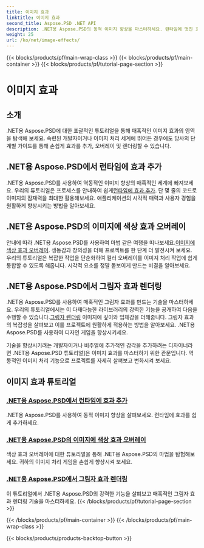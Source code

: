 ```yaml
---
title: 이미지 효과
linktitle: 이미지 효과
second_title: Aspose.PSD .NET API
description: .NET용 Aspose.PSD의 동적 이미지 향상을 마스터하세요. 런타임에 멋진 효과를 추가, 오버레이 및 렌더링하는 방법에 대한 튜토리얼을 통해 이미지 처리 수준을 높이세요.
weight: 25
url: /ko/net/image-effects/
---
```


{{< blocks/products/pf/main-wrap-class >}}
{{< blocks/products/pf/main-container >}}
{{< blocks/products/pf/tutorial-page-section >}}

# 이미지 효과


## 소개

.NET용 Aspose.PSD에 대한 포괄적인 튜토리얼을 통해 매혹적인 이미지 효과의 영역을 탐색해 보세요. 숙련된 개발자이거나 이미지 처리 세계에 뛰어든 경우에도 당사의 단계별 가이드를 통해 손쉽게 효과를 추가, 오버레이 및 렌더링할 수 있습니다.

## .NET용 Aspose.PSD에서 런타임에 효과 추가

 .NET용 Aspose.PSD를 사용하여 역동적인 이미지 향상의 매혹적인 세계에 빠져보세요. 우리의 튜토리얼은 프로세스를 안내하여 쉽게[런타임에 효과 추가](./add-effect-runtime/). 단 몇 줄의 코드로 이미지의 잠재력을 최대한 활용해보세요. 애플리케이션의 시각적 매력과 사용자 경험을 원활하게 향상시키는 방법을 알아보세요.

## .NET용 Aspose.PSD의 이미지에 색상 효과 오버레이

안내에 따라 .NET용 Aspose.PSD를 사용하여 마법 같은 여행을 떠나보세요.[이미지에 색상 효과 오버레이](./overlay-color-effect/). 생동감과 창의성을 더해 프로젝트를 한 단계 더 발전시켜 보세요. 우리의 튜토리얼은 복잡한 작업을 단순화하여 컬러 오버레이를 이미지 처리 작업에 쉽게 통합할 수 있도록 해줍니다. 시각적 요소를 정말 돋보이게 만드는 비결을 알아보세요.

## .NET용 Aspose.PSD에서 그림자 효과 렌더링

 .NET용 Aspose.PSD를 사용하여 매혹적인 그림자 효과를 만드는 기술을 마스터하세요. 우리의 튜토리얼에서는 이 다재다능한 라이브러리의 강력한 기능을 공개하여 다음을 수행할 수 있습니다.[그림자 렌더링](./render-drop-shadow/) 이미지에 깊이와 입체감을 더해줍니다. 그림자 효과의 복잡성을 살펴보고 이를 프로젝트에 원활하게 적용하는 방법을 알아보세요. .NET용 Aspose.PSD를 사용하여 디자인 게임을 향상시키세요.

기술을 향상시키려는 개발자이거나 비주얼에 추가적인 감각을 추가하려는 디자이너라면 .NET용 Aspose.PSD 튜토리얼]은 이미지 효과를 마스터하기 위한 관문입니다. 역동적인 이미지 처리 기능으로 프로젝트를 자세히 살펴보고 변화시켜 보세요.


## 이미지 효과 튜토리얼
### [.NET용 Aspose.PSD에서 런타임에 효과 추가](./add-effect-runtime/)
.NET용 Aspose.PSD를 사용하여 동적 이미지 향상을 살펴보세요. 런타임에 효과를 쉽게 추가하세요.
### [.NET용 Aspose.PSD의 이미지에 색상 효과 오버레이](./overlay-color-effect/)
색상 효과 오버레이에 대한 튜토리얼을 통해 .NET용 Aspose.PSD의 마법을 탐험해보세요. 귀하의 이미지 처리 게임을 손쉽게 향상시켜 보세요.
### [.NET용 Aspose.PSD에서 그림자 효과 렌더링](./render-drop-shadow/)
이 튜토리얼에서 .NET용 Aspose.PSD의 강력한 기능을 살펴보고 매혹적인 그림자 효과 렌더링 기술을 마스터하세요.
{{< /blocks/products/pf/tutorial-page-section >}}

{{< /blocks/products/pf/main-container >}}
{{< /blocks/products/pf/main-wrap-class >}}

{{< blocks/products/products-backtop-button >}}
